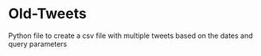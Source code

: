 # Old-Tweets
Python file to create a csv file with multiple tweets based on the dates and query parameters
